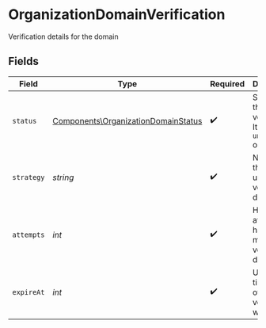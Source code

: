 # OrganizationDomainVerification

Verification details for the domain


## Fields

| Field                                                                                      | Type                                                                                       | Required                                                                                   | Description                                                                                |
| ------------------------------------------------------------------------------------------ | ------------------------------------------------------------------------------------------ | ------------------------------------------------------------------------------------------ | ------------------------------------------------------------------------------------------ |
| `status`                                                                                   | [Components\OrganizationDomainStatus](../../Models/Components/OrganizationDomainStatus.md) | :heavy_check_mark:                                                                         | Status of the verification. It can be `unverified` or `verified`                           |
| `strategy`                                                                                 | *string*                                                                                   | :heavy_check_mark:                                                                         | Name of the strategy used to verify the domain                                             |
| `attempts`                                                                                 | *int*                                                                                      | :heavy_check_mark:                                                                         | How many attempts have been made to verify the domain                                      |
| `expireAt`                                                                                 | *int*                                                                                      | :heavy_check_mark:                                                                         | Unix timestamp of when the verification will expire                                        |